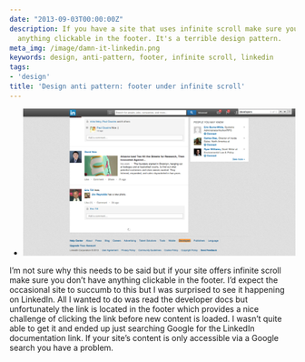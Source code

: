 ```yaml
---
date: "2013-09-03T00:00:00Z"
description: If you have a site that uses infinite scroll make sure you don't have
  anything clickable in the footer. It's a terrible design pattern.
meta_img: /image/damn-it-linkedin.png
keywords: design, anti-pattern, footer, infinite scroll, linkedin
tags:
- 'design'
title: 'Design anti pattern: footer under infinite scroll'
---
```



<ul class="thumbnails">
  <li class="span7">
  	<div class="thumbnail">
  		<a href="{{ IMG_PATH }}damn-it-linkedin.png">
      		<img src="/image/damn-it-linkedin.png" alt="LinkedIn infinite scroll and footer" data-width="1482" data-height="801" data-layout="responsive" />
      	</a>
    </div>
  </li>
</ul>

I’m not sure why this needs to be said but if your site offers infinite scroll make sure you don’t have anything clickable in the footer. I’d expect the occasional site to succumb to this but I was surprised to see it happening on LinkedIn. All I wanted to do was read the developer docs but unfortunately the link is located in the footer which provides a nice challenge of clicking the link before new content is loaded. I wasn’t quite able to get it and ended up just searching Google for the LinkedIn documentation link. If your site’s content is only accessible via a Google search you have a problem.